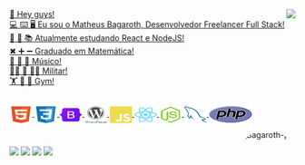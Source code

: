 <div style="display:inline_block">
   <div>
  <a href="https://www.linkedin.com/in/matheus-bagaroth-861541269/" target="_blank">
  <img height="160em"  align="right" src="https://github-readme-stats.vercel.app/api?username=bagaroth&show_icons=true&theme=merko&include_all_commits=true&count_private=true"/>
</div>
👋 Hey guys!<br>
💻 ⌨️ 🖥️     Eu sou o Matheus Bagaroth, Desenvolvedor Freelancer Full Stack!<br>
📕 📖 📚      Atualmente estudando React e NodeJS!<br>
✖ ➕ ➖       Graduado em Matemática!<br>
🎷 🎺 🎼      Músico!<br>
🏴‍☠️ 👮‍ 🏴‍☠️       Militar!<br>
🏋 🚴 🏃      Gym!
 </div>



 
  
<div style="display: inline_block"><br>
  <img align="center" alt="Bagaroth-HTML" height="30" width="40" src="https://raw.githubusercontent.com/devicons/devicon/master/icons/html5/html5-original.svg">
  <img align="center" alt="Bagaroth-CSS" height="30" width="40" src="https://raw.githubusercontent.com/devicons/devicon/master/icons/css3/css3-original.svg">
  <img align="center" alt="Bagaroth-CSS" height="30" width="40" src="https://raw.githubusercontent.com/devicons/devicon/master/icons/bootstrap/bootstrap-original.svg">
  <img align="center" alt="Bagaroth-CSS" height="30" width="40" src="https://raw.githubusercontent.com/devicons/devicon/master/icons/wordpress/wordpress-original.svg">
  <img align="center" alt="Bagaroth-Js" height="30" width="40" src="https://raw.githubusercontent.com/devicons/devicon/master/icons/javascript/javascript-plain.svg">
  <img align="center" alt="Bagaroth-React" height="30" width="40" src="https://raw.githubusercontent.com/devicons/devicon/master/icons/react/react-original.svg">
  <img align="center" alt="Bagaroth-NodeJs" height="30" width="40" src="https://raw.githubusercontent.com/devicons/devicon/master/icons/nodejs/nodejs-original.svg">
  <img align="center" alt="Bagaroth-NodeJs" height="30" width="40" src="https://raw.githubusercontent.com/devicons/devicon/master/icons/mysql/mysql-original.svg">
  <img align="center" alt="Bagaroth-PHP" height="55" width="75" src="https://raw.githubusercontent.com/devicons/devicon/master/icons/php/php-original.svg">
  <img align="right" alt="Bagaroth-pic" height="150" style="border-radius:50px;" 
src="https://cdn.discordapp.com/attachments/1065442087711014912/1099043161151635617/bfaceblakk.png">

</div>
  
  ##
 
<div> 
  <a href="https://www.youtube.com/channel/UCQXjn3IshtwDb72-wRBgTRw" target="_blank"><img src="https://img.shields.io/badge/YouTube-FF0000?style=for-the-badge&logo=youtube&logoColor=white" target="_blank"></a>
  <a href="https://www.instagram.com/matheusbagaroth/" target="_blank"><img src="https://img.shields.io/badge/-Instagram-%23E4405F?style=for-the-badge&logo=instagram&logoColor=white" target="_blank"></a>
  <a href="https://www.linkedin.com/in/matheus-bagaroth-861541269/" target="_blank"><img src="https://img.shields.io/badge/-LinkedIn-%230077B5?style=for-the-badge&logo=linkedin&logoColor=white" target="_blank"></a> 
   <a href = "mailto:matheusbagaroth@gmail.com"><img src="https://img.shields.io/badge/-Gmail-%23333?style=for-the-badge&logo=gmail&logoColor=white" target="_blank"></a> 
   
</div>

##
   

  

